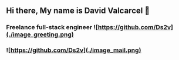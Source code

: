 ## Hi there, My name is David Valcarcel 👋
### Freelance full-stack engineer ![https://github.com/Ds2v](./image_greeting.png)

### ![https://github.com/Ds2v](./image_mail.png)



<!--
**Ds2v/Ds2v** is a ✨ _special_ ✨ repository because its `README.md` (this file) appears on your GitHub profile.

Here are some ideas to get you started:

- 🔭 I’m currently working on ...
- 🌱 I’m currently learning ...
- 👯 I’m looking to collaborate on ...
- 🤔 I’m looking for help with ...
- 💬 Ask me about ...
- 📫 How to reach me: ...
- 😄 Pronouns: ...
- ⚡ Fun fact: ...
-->
